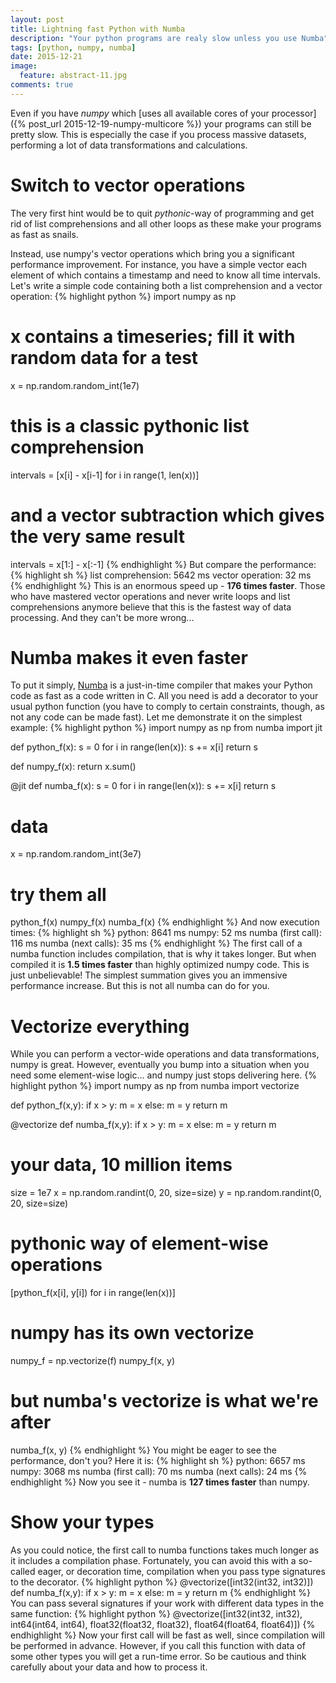 ```yaml
---
layout: post
title: Lightning fast Python with Numba
description: "Your python programs are realy slow unless you use Numba"
tags: [python, numpy, numba]
date: 2015-12-21
image:
  feature: abstract-11.jpg
comments: true
---
```


Even if you have *numpy* which [uses all available cores of your processor]({% post_url 2015-12-19-numpy-multicore %}) 
your programs can still be pretty slow.
This is especially the case if you process massive datasets, performing a lot of data transformations and calculations.

# Switch to vector operations
The very first hint would be to quit *pythonic*-way of programming and get rid of list comprehensions and all other loops 
as these make your programs as fast as snails.

Instead, use numpy's vector operations which bring you a significant performance improvement. 
For instance, you have a simple vector each element of which contains a timestamp and need to know all time intervals.
Let's write a simple code containing both a list comprehension and a vector operation:
{% highlight python %}
import numpy as np
# x contains a timeseries; fill it with random data for a test
x = np.random.random_int(1e7)
# this is a classic pythonic list comprehension
intervals = [x[i] - x[i-1] for i in range(1, len(x))]
# and a vector subtraction which gives the very same result
intervals = x[1:] - x[:-1]
{% endhighlight %}
But compare the performance:
{% highlight sh %}
list comprehension: 5642 ms
vector operation: 32 ms
{% endhighlight %}
This is an enormous speed up - **176 times faster**.
Those who have mastered vector operations and never write loops and list comprehensions anymore believe that this is the fastest way of data processing.
And they can't be more wrong...

# Numba makes it even faster
To put it simply, [Numba](http://numba.pydata.org) is a just-in-time compiler that makes your Python code as fast as a code written in C.
All you need is add a decorator to your usual python function (you have to comply to certain constraints, though, as not any code can be made fast).
Let me demonstrate it on the simplest example:
{% highlight python %}
import numpy as np
from numba import jit

def python_f(x):
  s = 0
  for i in range(len(x)):
    s += x[i]
  return s

def numpy_f(x):
  return x.sum()

@jit
def numba_f(x):
  s = 0
  for i in range(len(x)):
    s += x[i]
  return s

# data
x = np.random.random_int(3e7)
# try them all
python_f(x)
numpy_f(x)
numba_f(x)
{% endhighlight %}
And now execution times:
{% highlight sh %}
python: 8641 ms
numpy: 52 ms
numba (first call): 116 ms
numba (next calls): 35 ms
{% endhighlight %}
The first call of a numba function includes compilation, that is why it takes longer. But when compiled it is **1.5 times faster** 
than highly optimized numpy code.
This is just unbelievable! The simplest summation gives you an immensive performance increase. But this is not all numba can do for you.

# Vectorize everything
While you can perform a vector-wide operations and data transformations, numpy is great. However, eventually you bump into a situation 
when you need some element-wise logic... and numpy just stops delivering here.
{% highlight python %}
import numpy as np
from numba import vectorize

def python_f(x,y):
  if x > y:
     m = x
  else:
     m = y
  return m

@vectorize
def numba_f(x,y):
  if x > y:
     m = x
  else:
     m = y
  return m

# your data, 10 million items
size = 1e7
x = np.random.randint(0, 20, size=size)
y = np.random.randint(0, 20, size=size)

# pythonic way of element-wise operations
[python_f(x[i], y[i]) for i in range(len(x))]
# numpy has its own vectorize
numpy_f = np.vectorize(f)
numpy_f(x, y)
# but numba's vectorize is what we're after
numba_f(x, y)
{% endhighlight %}
You might be eager to see the performance, don't you? Here it is:
{% highlight sh %}
python: 6657 ms
numpy: 3068 ms
numba (first call): 70 ms
numba (next calls): 24 ms
{% endhighlight %}
Now you see it - numba is **127 times faster** than numpy.

# Show your types
As you could notice, the first call to numba functions takes much longer as it includes a compilation phase.
Fortunately, you can avoid this with a so-called eager, or decoration time, compilation when you pass type signatures to the decorator.
{% highlight python %}
@vectorize([int32(int32, int32)])
def numba_f(x,y):
  if x > y:
     m = x
  else:
     m = y
  return m
{% endhighlight %}
You can pass several signatures if your work with different data types in the same function:
{% highlight python %}
@vectorize([int32(int32, int32), 
            int64(int64, int64), 
            float32(float32, float32), 
            float64(float64, float64)])
{% endhighlight %}
Now your first call will be fast as well, since compilation will be performed in advance.
However, if you call this function with data of some other types you will get a run-time error.
So be cautious and think carefully about your data and how to process it.
